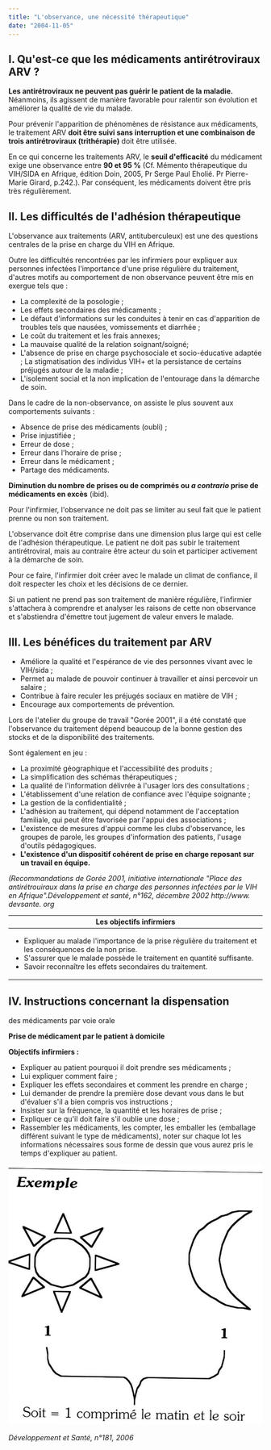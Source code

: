 ```yaml
---
title: "L'observance, une nécessité thérapeutique"
date: "2004-11-05"
---
```


## I. Qu'est-ce que les médicaments antirétroviraux ARV ?

**Les antirétroviraux ne peuvent pas guérir le patient de la maladie.** Néanmoins, ils agissent de manière favorable pour ralentir son évolution et améliorer la qualité de vie du malade.

Pour prévenir l'apparition de phénomènes de résistance aux médicaments, le traitement ARV **doit être suivi sans interruption et une combinaison de trois antirétroviraux (trithérapie)** doit être utilisée.

En ce qui concerne les traitements ARV, le **seuil d'efficacité** du médicament exige une observance entre **90 et 95 %** (Cf. Mémento thérapeutique du VIH/SIDA en Afrique, édition Doin, 2005, Pr Serge Paul Eholié. Pr Pierre-Marie Girard, p.242.). Par conséquent, les médicaments doivent être pris très régulièrement.

## II. Les difficultés de l'adhésion thérapeutique

L'observance aux traitements (ARV, antituberculeux) est une des questions centrales de la prise en charge du VIH en Afrique.

Outre les difficultés rencontrées par les infirmiers pour expliquer aux personnes infectées l'importance d'une prise régulière du traitement, d'autres motifs au comportement de non observance peuvent être mis en exergue tels que :

*   La complexité de la posologie ;
*   Les effets secondaires des médicaments ;
*   Le défaut d'informations sur les conduites à tenir en cas d'apparition de troubles tels que nausées, vomissements et diarrhée ;
*   Le coût du traitement et les frais annexes;
*   La mauvaise qualité de la relation soignant/soigné;
*   L'absence de prise en charge psychosociale et socio-éducative adaptée ; La stigmatisation des individus VIH+ et la persistance de certains préjugés autour de la maladie ;
*   L'isolement social et la non implication de l'entourage dans la démarche de soin.

Dans le cadre de la non-observance, on assiste le plus souvent aux comportements suivants :

*   Absence de prise des médicaments (oubli) ;
*   Prise injustifiée ;
*   Erreur de dose ;
*   Erreur dans l'horaire de prise ;
*   Erreur dans le médicament ;
*   Partage des médicaments.

**Diminution du nombre de prises ou de comprimés ou _a contrario_ prise de médicaments en excès** (ibid).

Pour l'infirmier, l'observance ne doit pas se limiter au seul fait que le patient prenne ou non son traitement.

L'observance doit être comprise dans une dimension plus large qui est celle de l'adhésion thérapeutique. Le patient ne doit pas subir le traitement antirétroviral, mais au contraire être acteur du soin et participer activement à la démarche de soin.

Pour ce faire, l'infirmier doit créer avec le malade un climat de confiance, il doit respecter les choix et les décisions de ce dernier.

Si un patient ne prend pas son traitement de manière régulière, l'infirmier s'attachera à comprendre et analyser les raisons de cette non observance et s'abstiendra d'émettre tout jugement de valeur envers le malade.

## III. Les bénéfices du traitement par ARV

*   Améliore la qualité et l'espérance de vie des personnes vivant avec le VIH/sida ;
*   Permet au malade de pouvoir continuer à travailler et ainsi percevoir un salaire ;
*   Contribue à faire reculer les préjugés sociaux en matière de VIH ;
*   Encourage aux comportements de prévention.

Lors de l'atelier du groupe de travail "Gorée 2001", il a été constaté que l'observance du traitement dépend beaucoup de la bonne gestion des stocks et de la disponibilité des traitements.

Sont également en jeu :

*   La proximité géographique et l'accessibilité des produits ;
*   La simplification des schémas thérapeutiques ;
*   La qualité de l'information délivrée à l'usager lors des consultations ;
*   L'établissement d'une relation de confiance avec l'équipe soignante ;
*   La gestion de la confidentialité ;
*   L'adhésion au traitement, qui dépend notamment de l'acceptation familiale, qui peut être favorisée par l'appui des associations ;
*   L'existence de mesures d'appui comme les clubs d'observance, les groupes de parole, les groupes d'information des patients, l'usage d'outils pédagogiques.  
*   **L'existence d'un dispositif cohérent de prise en charge reposant sur un travail en équipe.**

_(Recommandations de Gorée 2001, initiative internationale "Place des antirétrouiraux dans la prise en charge des personnes infectées par le VIH en Afrique".Développement et santé, n°162, décembre 2002 http://www. devsante. org_

<table>

<thead>

<tr>

<th scope="col">Les objectifs infirmiers</th>

</tr>

</thead>

<tbody>

<tr>

<td><ul><li>Expliquer au malade l'importance de la prise régulière du traitement et les conséquences de la non prise.</li><li>S'assurer que le malade possède le traitement en quantité suffisante.</li><li>Savoir reconnaître les effets secondaires du traitement.</li></ul></td>

</tr>

</tbody>

</table>

## IV. Instructions concernant la dispensation  
des médicaments par voie orale

**Prise de médicament par le patient à domicile**

**Objectifs infirmiers :**

*   Expliquer au patient pourquoi il doit prendre ses médicaments ;
*   Lui expliquer comment faire ;
*   Expliquer les effets secondaires et comment les prendre en charge ;
*   Lui demander de prendre la première dose devant vous dans le but d'évaluer s'il a bien compris vos instructions ;
*   Insister sur la fréquence, la quantité et les horaires de prise ;
*   Expliquer ce qu'il doit faire s'il oublie une dose ;
*   Rassembler les médicaments, les compter, les emballer les (emballage différent suivant le type de médicaments), noter sur chaque lot les informations nécessaires sous forme de dessin que vous aurez pris le temps d'expliquer au patient.


![](i170-1.jpg)


_Développement et Santé, n°181, 2006_